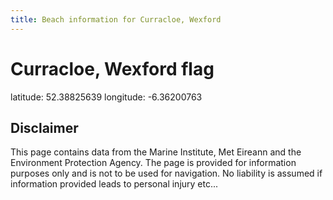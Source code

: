 ```yaml
---
title: Beach information for Curracloe, Wexford
---
```

# Curracloe, Wexford <span class="material-icons blue-flag">flag</span>

<div class="location-info">latitude: 52.38825639 longitude: -6.36200763</div>
<div class="met-eireann-warnings"></div>
<div></div>

## Disclaimer

This page contains data from the Marine Institute, 
Met Eireann and the Environment Protection Agency. The page is provided for
information purposes only and is not to be used for navigation. No liability 
is assumed if information provided leads to personal injury etc...